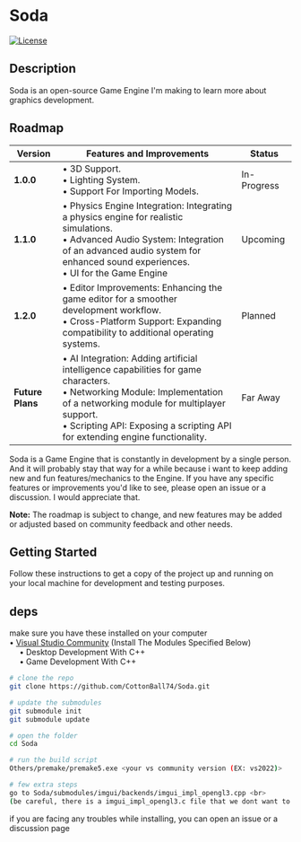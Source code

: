 # Soda

[![License](https://img.shields.io/badge/license-MIT-blue.svg)](LICENSE)
## Description

Soda is an open-source Game Engine I'm making to learn more about graphics development. <br>



## Roadmap

| Version           | Features and Improvements                                      | Status         |
|-------------------|----------------------------------------------------------------|----------------|
| **1.0.0**         | • 3D Support.<br>• Lighting System.<br>• Support For Importing Models. | In-Progress       |
| **1.1.0**         | • Physics Engine Integration: Integrating a physics engine for realistic simulations.<br>• Advanced Audio System: Integration of an advanced audio system for enhanced sound experiences. <br>• UI for the Game Engine| Upcoming      |
| **1.2.0**         | • Editor Improvements: Enhancing the game editor for a smoother development workflow. <br>• Cross-Platform Support: Expanding compatibility to additional operating systems. | Planned       |
| **Future Plans**  | • AI Integration: Adding artificial intelligence capabilities for game characters. <br>• Networking Module: Implementation of a networking module for multiplayer support.<br>• Scripting API: Exposing a scripting API for extending engine functionality.  | Far Away  |

Soda is a Game Engine that is constantly in development by a single person. And it will probably stay that way for a while because i want to keep adding new and fun features/mechanics to the Engine. If you have any specific features or improvements you'd like to see, please open an issue or a discussion. I would appreciate that.

**Note:** The roadmap is subject to change, and new features may be added or adjusted based on community feedback and other needs.



## Getting Started
Follow these instructions to get a copy of the project up and running on your local machine for development and testing purposes.


## deps
make sure you have these installed on your computer <br>
• [Visual Studio Community](https://visualstudio.microsoft.com/vs/community/) (Install The Modules Specified Below)<br>
 &emsp; • Desktop Development With C++ <br>
 &emsp; • Game Development With C++ <br>


```bash
# clone the repo
git clone https://github.com/CottonBall74/Soda.git

# update the submodules
git submodule init
git submodule update

# open the folder
cd Soda

# run the build script
Others/premake/premake5.exe <your vs community version (EX: vs2022)>

# few extra steps
go to Soda/submodules/imgui/backends/imgui_impl_opengl3.cpp <br>
(be careful, there is a imgui_impl_opengl3.c file that we dont want to edit. The one we want to edit is imgui_impl_opengl3.cpp)
```

if you are facing any troubles while installing, you can open an issue or a discussion page
